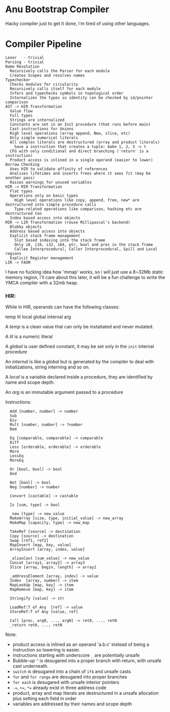 # Anu Bootstrap Compiler

Hacky compiler just to get it done, i'm tired of using other languages.

# Compiler Pipeline

```
Lexer   - trivial
Parsing - trivial
Name Resolution
  Recursively calls the Parser for each module
  Creates Scopes and resolves names
Typechecker
  Checks modules for circularity
  Recursively calls itself for each module
  Infers and typechecks symbols in topological order
  Internalizes the types so identity can be checked by id/pointer comparison
AST -> HIR Transformation
  Value flow
  Full types
  Strings are internalized
  Constants are set in an Init procedure (that runs before main)
  Cast instructions for Unions
  High level operations (array append, New, slice, etc)
  Only simple numerical literals
  All complex literals are destructured (array and product literals)
    have a instruction that creates a tuple: make 1, 2, 3 -> t
  CFG with only conditional and direct branching ('return' is a instruction)
  Product access is inlined in a single operand (easier to lower)
Borrow Checking
  Uses HIR to validate affinity of references
  Analises lifetimes and inserts frees where it sees fit (may be another pass)
  Raises warnings for unused variables
HIR -> MIR Transformation
  Flat types
  Operations only on basic types
    High level operations like copy, append, free, new* are destructured into simple procedure calls
    Type-related operations like comparison, hashing etc are destructured too
  Index based access into objects
MIR -> LIR Transformation (reuse Millipascal's backend)
  Blobby objects
  Address based access into objects
  Explicit stack frame management
    Slot based indexing into the stack frame
    Only i8, i16, i32, i64, ptr, bool and proc in the stack frame
    Callee Interprocedural, Caller Interprocedural, Spill and Local regions
  Explicit Register management
LIR -> FASM
```

I have no fucking idea how 'mmap' works, so i will just use a 8~32Mb static memory region,
i'll care about this later, it will be a fun challenge to write the YMCA compiler with a
32mb heap.

### HIR:

While in HIR, operands can have the following classes:

  temp  lit  local  global  internal  arg

A *temp* is a clean value that can only be instatiated and never mutated.

A *lit* is a numeric literal

A *global* is user defined constant, it may be set only in the `init` internal procedure

An *internal* is like a *global* but is generated by the compiler to deal with initializations,
string interning and so on.

A *local* is a variable declared inside a procedure, they are identified by name and scope depth.

An *arg* is an immutable argument passed to a procedure

Instructions:

```
  Add [number, number] -> number
  Sub
  Div
  Mult [number, number] -> ?number
  Rem

  Eq [comparable, comparable] -> comparable
  Diff
  Less [orderable, orderable] -> orderable
  More
  LessEq
  MoreEq

  Or [bool, bool] -> bool
  And

  Not [bool] -> bool
  Neg [number] -> number

  Convert [castable] -> castable

  Is [sum, type] -> bool

  _new [type] -> new_value
  MakeArray [size, type, initial_value] -> new_array
  MakeMap [capacity, type] -> new_map

  TakeRef [source] -> destination
  Copy [source] -> destination
  Swap [ref1, ref2]
  MapInsert [map, key, value]
  ArrayInsert [array, index, value]
  
  _aliasCast [sum_value] -> new_value
  Concat [array1, array2] -> array3
  Slice [array, begin, length] -> array2

  _addressElement [array, index] -> value
  Index  [array, number] -> item
  MapLookUp [map, key] -> item
  MapRemove [map, key] -> item

  Stringify [value] -> str
  
  LoadRef:T of Any  [ref] -> value
  StoreRef:T of Any [value, ref]

  Call [proc, arg0, ..., argN] -> ret0, ..., retN
  _return ret0, ..., retN
```

Note:

 - product access is inlined as an operand 'a.b.c' instead of being
a instruction so lowering is easier.
 - instructions starting with underscore `_` are potentially unsafe
 - Bubble-up `^` is desugared into a proper branch with return, with
unsafe cast underneath.
 - `switch` is desugared into a chain of `if`s and unsafe casts
 - `for` and `for range` are desugared into proper branches 
 - `for each` is desugared with unsafe interior pointers
 - `-=`, `+=`, `*=` already exist in three address code
 - product, array and map literals are destructured in a unsafe allocation
plus setting each field in order
 - variables are addressed by their names and scope depth
